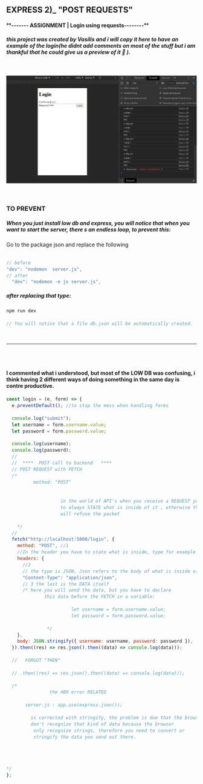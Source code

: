 ## EXPRESS 2)\_ "POST REQUESTS"

#### °°------- ASSIGNMENT | Login using requests--------°°

##### this project was created by Vasilis and i will copy it here to have an example of the login(he didnt add comments on most of the stuff but i am thankful that he could give us a preview of it :baby_chick: ).

<br>


![rested](img/prev1.jpg)


<br>

### TO PREVENT

##### When you just install low db and express, you will notice that when you want to start the server, there s an endless loop, to prevent this:

<p>Go to the package json and replace the following </p>

```javascript

// before
"dev": "nodemon  server.js",
// after
  "dev": "nodemon -e js server.js",
```

##### after replacing that type:

```javascript
npm run dev

// You will notice that a file db.json will be automatically created.
```

<br>

<hr>
<br>
<br>

#### I commented what i understood, but most of the LOW DB was confusing, i think having 2 different ways of doing something in the same day is contre productive.

```javascript
const login = (e, form) => {
  e.preventDefault(); //to stop the mess when handling forms

  console.log("submit");
  let username = form.username.value;
  let password = form.password.value;

  console.log(username);
  console.log(password);
  //
  //  ****  POST call to backend   ****
  // POST REQUEST with FETCH
  /*
          method: "POST"


                    in the world of API's when you receive a REQUEST you have
                    to always STATE what is inside of it , otherwise the API
                    will refuse the packet

    */
  //
  fetch("http://localhost:5000/login", {
    method: "POST", //1
    //In the header you have to state what is inside, type for example
    headers: {
      //2
      // the type is JSON, Json refers to the body of what is inside of the parcel
      "Content-Type": "application/json",
      // 3 the last is the DATA itself
      /* here you will send the data, but you have to declare
              this data before the FETCH in a variable:

                        let username = form.username.value;
                        let password = form.password.value;

               */
    },
    body: JSON.stringify({ username: username, password: password }),
  }).then((res) => res.json().then((data) => console.log(data)));

  //   FORGOT "THEN"

  // .then((res) => res.json().then((data) => console.log(data)));

  /*
                the 400 error RELATED

       server.js : app.use(express.json());

         is corrected with stringify, the problem is due that the browser
         don't recognize that kind of data because the browser
          only recognize strings, therefore you need to convert or
          stringify the data you send out there.




*/
};
```
